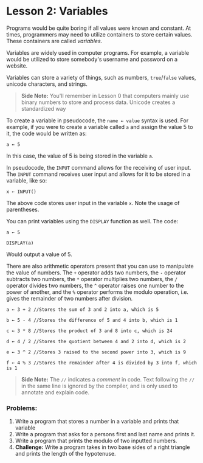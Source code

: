 # Lesson 2: Variables  

Programs would be quite boring if all values were known and constant. At times, programmers may need to utilize containers to store certain values. These containers are called *variables*.  

Variables are widely used in computer programs. For example, a variable would be utilized to store somebody's username and password on a website.  

Variables can store a variety of things, such as numbers, `true`/`false` values, unicode characters, and strings. 

> **Side Note:** You'll remember in Lesson 0 that computers mainly use binary numbers to store and process data. Unicode creates a standardized way

To create a variable in pseudocode, the `name ← value` syntax is used. For example, if you were to create a variable called `a` and assign the value 5 to it, the code would be written as:  

`a ← 5`

In this case, the value of 5 is being stored in the variable `a`.  

In pseudocode, the `INPUT` command allows for the receiving of user input. The `INPUT` command receives user input and allows for it to be stored in a variable, like so:  

`x ← INPUT()`

The above code stores user input in the variable `x`. Note the usage of parentheses.

You can print variables using the `DISPLAY` function as well. The code:  

`a ← 5`  

`DISPLAY(a)`  

Would output a value of 5. 

There are also arithmetic operators present that you can use to manipulate the value of numbers. The `+` operator adds two numbers, the `-` operator subtracts two numbers, the `*` operator multiplies two numbers, the `/` operator divides two numbers, the `^` operator raises one number to the power of another, and the `%` operator performs the modulo operation, i.e. gives the remainder of two numbers after division.  

`a ← 3 + 2 //Stores the sum of 3 and 2 into a, which is 5`  

`b ← 5 - 4 //Stores the difference of 5 and 4 into b, which is 1`  

`c ← 3 * 8 //Stores the product of 3 and 8 into c, which is 24`  

`d ← 4 / 2 //Stores the quotient between 4 and 2 into d, which is 2`

`e ← 3 ^ 2 //Stores 3 raised to the second power into 3, which is 9`  

`f ← 4 % 3 //Stores the remainder after 4 is divided by 3 into f, which is 1`

> **Side Note:** The `//` indicates a *comment* in code. Text following the `//` in the same line is ignored by the compiler, and is only used to annotate and explain code.  

### Problems:
1. Write a program that stores a number in a variable and prints that variable
2. Write a program that asks for a persons first and last name and prints it.
3. Write a program that prints the modulo of two inputted numbers.
4. **Challenge:** Write a program takes in two base sides of a right triangle and prints the length of the hypotenuse.
